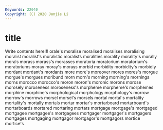 ```yaml
---
Keywords: 22040
Copyright: (C) 2020 Junjie Li
---
```


# title

Write contents here!!!
orale's
moralise 
moralised 
moralises 
moralising 
moralist 
moralist's 
moralistic 
moralists 
moralities 
morality
morality's 
morally 
morals 
morass 
morass's 
morasses 
moratoria 
moratorium 
moratorium's 
moratoriums
moray 
moray's 
morays 
morbid 
morbidity 
morbidity's 
morbidly 
mordant 
mordant's 
mordants
more 
more's 
moreover 
mores 
mores's 
morgue 
morgue's 
morgues 
moribund 
morn
morn's 
morning 
morning's 
mornings 
morns 
morocco 
morocco's 
moron 
moron's 
moronic
morons 
morose 
morosely 
moroseness 
moroseness's 
morpheme 
morpheme's 
morphemes 
morphine 
morphine's
morphological 
morphology 
morphology's 
morrow 
morrow's 
morrows 
morsel 
morsel's 
morsels 
mortal
mortal's 
mortality 
mortality's 
mortally 
mortals 
mortar 
mortar's 
mortarboard 
mortarboard's 
mortarboards
mortared 
mortaring 
mortars 
mortgage 
mortgage's 
mortgaged 
mortgagee 
mortgagee's 
mortgagees 
mortgager
mortgager's 
mortgagers 
mortgages 
mortgaging 
mortgagor 
mortgagor's 
mortgagors 
mortice 
mortice's 
